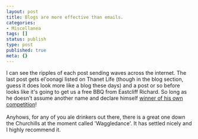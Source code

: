 ```yaml
---
layout: post
title: Blogs are more effective than emails.
categories:
- Miscellanea
tags: []
status: publish
type: post
published: true
meta: {}
---
```

I can see the ripples of each post sending waves across the internet. The last post gets el'oonagi listed on Thanet Life (though in the blog section, guess it does look more like a blog these days) and a post or so before looks like it's going to get us a free BBQ from Eastcliff Richard. So long as he doesn't assume another name and declare himself <a href="http://eastcliffrichard.blogspot.com/2006/05/caption-winner.html">winner of his own competition</a>!<br /><br />Anyhows, for any of you ale drinkers out there, there is a great one down the Churchills at the moment called 'Waggledance'. It has settled nicely and I highly recommend it.
